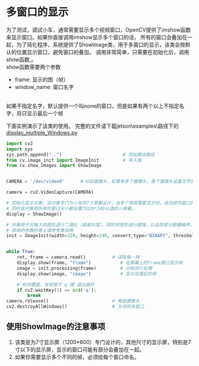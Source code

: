 # 多窗口的显示
为了测试，调试小车，通常需要显示多个视频窗口，OpenCV提供了imshow函数来显示窗口。如果你直接调用imshow显示多个窗口的话，
所有的窗口会叠加在一起，为了简化程序，系统提供了ShowImage类，用于多窗口的显示，该类会按默认的位置显示窗口，避免窗口的叠加。
调用非常简单，只需要在初始化后，调用show函数,。</br>
show函数需要两个参数
- frame: 显示的图（帧）
- window_name: 窗口名字   
</br>        
如果不指定名字，默认提供一个叫none的窗口，但是如果有两个以上不指定名字，将只显示最后一个帧
     
下面实例演示了该类的使用。
完整的文件请下载jetson\examples\路径下的[display_multiple_Windows.py](https://github.com/lonerlin/SelfDrivingCVCar/blob/testing/jetson/examples/display_multiple_Windows.py)
```python
import cv2
import sys
sys.path.append("..")                       # 添加模块路径
from cv.image_init import ImageInit         # 导入类
from cv.show_images import ShowImage


CAMERA = '/dev/video0'      # USB摄像头，如果有多个摄像头，各个摄像头设备文件就是video0，video1,video2等等

camera = cv2.VideoCapture(CAMERA)

# 初始化显示对象，该对象专门为小车的7寸屏幕设计，当多个视频需要显示时，自动排列窗口的位置,避免窗口重叠。
# 同时该对象把所有的窗口大小都设置为320*240以适应小屏幕。
display = ShowImage()

# 对象用于对输入的图形进行二值化（或者灰度），同时对图形进行腐蚀，以去除部分图像噪声。
# 具体的参数的意义请参考类说明
init = ImageInit(width=320, height=240, convert_type="BINARY", threshold=250)


while True:
    ret, frame = camera.read()          # 读取每一帧
    display.show(frame, "frame")           # 在屏幕上的frame窗口显示帧
    image = init.processing(frame)         # 对帧进行处理
    display.show(image, "image")           # 显示处理后的帧

    # 检测键盘，发现按下 q 键 退出循环
    if cv2.waitKey(1) == ord('q'):
        break
camera.release()                        # 释放摄像头
cv2.destroyAllWindows()                 # 关闭所有窗口
```
## 使用ShowImage的注意事项
1. 该类是为7寸显示屏（1200*600）专门设计的，其他尺寸的显示屏，特别是7寸以下的显示屏，显示的窗口可能有部分会叠加在一起。
2. 如果你需要显示多个不同的帧，必须给每个窗口命名。
